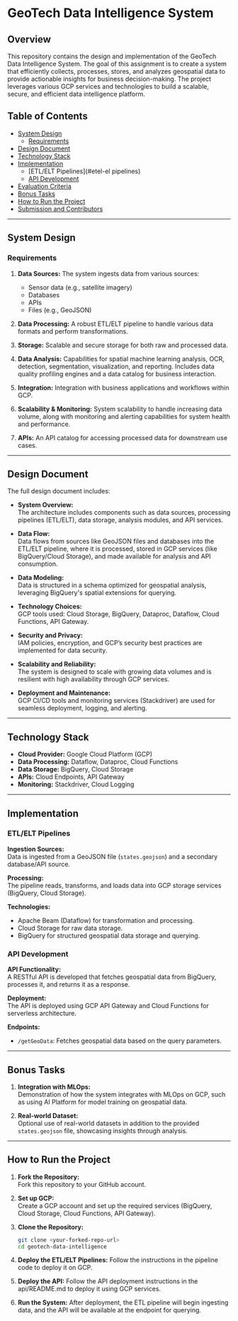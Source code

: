 # GeoTech Data Intelligence System

## Overview

This repository contains the design and implementation of the GeoTech Data Intelligence System. The goal of this assignment is to create a system that efficiently collects, processes, stores, and analyzes geospatial data to provide actionable insights for business decision-making. The project leverages various GCP services and technologies to build a scalable, secure, and efficient data intelligence platform.

## Table of Contents

- [System Design](#system-design)
  - [Requirements](#requirements)
- [Design Document](#design-document)
- [Technology Stack](#technology-stack)
- [Implementation](#implementation)
  - [ETL/ELT Pipelines](#etel-el pipelines)
  - [API Development](#api-development)
- [Evaluation Criteria](#evaluation-criteria)
- [Bonus Tasks](#bonus-tasks)
- [How to Run the Project](#how-to-run-the-project)
- [Submission and Contributors](#submission-and-contributors)

---

## System Design

### Requirements

1. **Data Sources:**
   The system ingests data from various sources:
   - Sensor data (e.g., satellite imagery)
   - Databases
   - APIs
   - Files (e.g., GeoJSON)

2. **Data Processing:**
   A robust ETL/ELT pipeline to handle various data formats and perform transformations.

3. **Storage:**
   Scalable and secure storage for both raw and processed data.

4. **Data Analysis:**
   Capabilities for spatial machine learning analysis, OCR, detection, segmentation, visualization, and reporting. Includes data quality profiling engines and a data catalog for business interaction.

5. **Integration:**
   Integration with business applications and workflows within GCP.

6. **Scalability & Monitoring:**
   System scalability to handle increasing data volume, along with monitoring and alerting capabilities for system health and performance.

7. **APIs:**
   An API catalog for accessing processed data for downstream use cases.

---

## Design Document

The full design document includes:

- **System Overview:**  
  The architecture includes components such as data sources, processing pipelines (ETL/ELT), data storage, analysis modules, and API services.

- **Data Flow:**  
  Data flows from sources like GeoJSON files and databases into the ETL/ELT pipeline, where it is processed, stored in GCP services (like BigQuery/Cloud Storage), and made available for analysis and API consumption.

- **Data Modeling:**  
  Data is structured in a schema optimized for geospatial analysis, leveraging BigQuery's spatial extensions for querying.

- **Technology Choices:**  
  GCP tools used: Cloud Storage, BigQuery, Dataproc, Dataflow, Cloud Functions, API Gateway.

- **Security and Privacy:**  
  IAM policies, encryption, and GCP’s security best practices are implemented for data security.

- **Scalability and Reliability:**  
  The system is designed to scale with growing data volumes and is resilient with high availability through GCP services.

- **Deployment and Maintenance:**  
  GCP CI/CD tools and monitoring services (Stackdriver) are used for seamless deployment, logging, and alerting.

---

## Technology Stack

- **Cloud Provider:** Google Cloud Platform (GCP)
- **Data Processing:** Dataflow, Dataproc, Cloud Functions
- **Data Storage:** BigQuery, Cloud Storage
- **APIs:** Cloud Endpoints, API Gateway
- **Monitoring:** Stackdriver, Cloud Logging

---

## Implementation

### ETL/ELT Pipelines

**Ingestion Sources:**  
Data is ingested from a GeoJSON file (`states.geojson`) and a secondary database/API source.

**Processing:**  
The pipeline reads, transforms, and loads data into GCP storage services (BigQuery, Cloud Storage).

**Technologies:**  
- Apache Beam (Dataflow) for transformation and processing.
- Cloud Storage for raw data storage.
- BigQuery for structured geospatial data storage and querying.

### API Development

**API Functionality:**  
A RESTful API is developed that fetches geospatial data from BigQuery, processes it, and returns it as a response.

**Deployment:**  
The API is deployed using GCP API Gateway and Cloud Functions for serverless architecture.

**Endpoints:**
- `/getGeoData`: Fetches geospatial data based on the query parameters.

---

## Bonus Tasks

1. **Integration with MLOps:**  
   Demonstration of how the system integrates with MLOps on GCP, such as using AI Platform for model training on geospatial data.

2. **Real-world Dataset:**  
   Optional use of real-world datasets in addition to the provided `states.geojson` file, showcasing insights through analysis.

---

## How to Run the Project

1. **Fork the Repository:**  
   Fork this repository to your GitHub account.

2. **Set up GCP:**  
   Create a GCP account and set up the required services (BigQuery, Cloud Storage, Cloud Functions, API Gateway).

3. **Clone the Repository:**
   ```bash
   git clone <your-forked-repo-url>
   cd geotech-data-intelligence
   
4. **Deploy the ETL/ELT Pipelines:**
Follow the instructions in the pipeline code to deploy it on GCP.

6. **Deploy the API:**
Follow the API deployment instructions in the api/README.md to deploy it using GCP services.

8. **Run the System:**
After deployment, the ETL pipeline will begin ingesting data, and the API will be available at the endpoint for querying.
